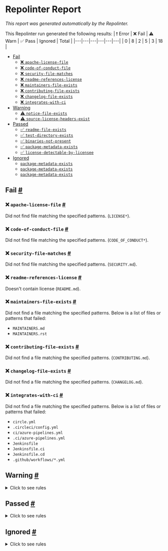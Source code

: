 # Repolinter Report

*This report was generated automatically by the Repolinter.*

This Repolinter run generated the following results:
| ❗  Error | ❌  Fail | ⚠️  Warn | ✅  Pass | Ignored | Total |
|---|---|---|---|---|---|
| 0 | 8 | 2 | 5 | 3 | 18 |

- [Fail](#user-content-fail)
  - [❌ `apache-license-file`](#user-content--apache-license-file)
  - [❌ `code-of-conduct-file`](#user-content--code-of-conduct-file)
  - [❌ `security-file-matches`](#user-content--security-file-matches)
  - [❌ `readme-references-license`](#user-content--readme-references-license)
  - [❌ `maintainers-file-exists`](#user-content--maintainers-file-exists)
  - [❌ `contributing-file-exists`](#user-content--contributing-file-exists)
  - [❌ `changelog-file-exists`](#user-content--changelog-file-exists)
  - [❌ `integrates-with-ci`](#user-content--integrates-with-ci)
- [Warning](#user-content-warning)
  - [⚠️ `notice-file-exists`](#user-content--notice-file-exists)
  - [⚠️ `source-license-headers-exist`](#user-content--source-license-headers-exist)
- [Passed](#user-content-passed)
  - [✅ `readme-file-exists`](#user-content--readme-file-exists)
  - [✅ `test-directory-exists`](#user-content--test-directory-exists)
  - [✅ `binaries-not-present`](#user-content--binaries-not-present)
  - [✅ `package-metadata-exists`](#user-content--package-metadata-exists)
  - [✅ `license-detectable-by-licensee`](#user-content--license-detectable-by-licensee)
- [Ignored](#user-content-ignored)
  - [`package-metadata-exists`](#user-content-package-metadata-exists)
  - [`package-metadata-exists`](#user-content-package-metadata-exists)
  - [`package-metadata-exists`](#user-content-package-metadata-exists)

## Fail <a href="#user-content-fail" id="fail">#</a>

### ❌ `apache-license-file` <a href="#user-content--apache-license-file" id="-apache-license-file">#</a>

Did not find file matching the specified patterns. (`LICENSE*`).

### ❌ `code-of-conduct-file` <a href="#user-content--code-of-conduct-file" id="-code-of-conduct-file">#</a>

Did not find file matching the specified patterns. (`CODE_OF_CONDUCT*`).

### ❌ `security-file-matches` <a href="#user-content--security-file-matches" id="-security-file-matches">#</a>

Did not find file matching the specified patterns. (`SECURITY.md`).

### ❌ `readme-references-license` <a href="#user-content--readme-references-license" id="-readme-references-license">#</a>

Doesn't contain license (`README.md`).

### ❌ `maintainers-file-exists` <a href="#user-content--maintainers-file-exists" id="-maintainers-file-exists">#</a>

Did not find a file matching the specified patterns. Below is a list of files or patterns that failed:

- `MAINTAINERS.md`
- `MAINTAINERS.rst`

### ❌ `contributing-file-exists` <a href="#user-content--contributing-file-exists" id="-contributing-file-exists">#</a>

Did not find a file matching the specified patterns. (`CONTRIBUTING.md`).

### ❌ `changelog-file-exists` <a href="#user-content--changelog-file-exists" id="-changelog-file-exists">#</a>

Did not find a file matching the specified patterns. (`CHANGELOG.md`).

### ❌ `integrates-with-ci` <a href="#user-content--integrates-with-ci" id="-integrates-with-ci">#</a>

Did not find a file matching the specified patterns. Below is a list of files or patterns that failed:

- `circle.yml`
- `.circleci/config.yml`
- `ci/azure-pipelines.yml`
- `.ci/azure-pipelines.yml`
- `Jenkinsfile`
- `Jenkinsfile.ci`
- `Jenkinsfile.cd`
- `.github/workflows/*.yml`


## Warning <a href="#user-content-warning" id="warning">#</a>

<details>
<summary>Click to see rules</summary>

### ⚠️ `notice-file-exists` <a href="#user-content--notice-file-exists" id="-notice-file-exists">#</a>

Did not find a file matching the specified patterns. (`NOTICE*`).

### ⚠️ `source-license-headers-exist` <a href="#user-content--source-license-headers-exist" id="-source-license-headers-exist">#</a>

Below is a list of files or patterns that failed:

- `test/apitests.js`: The first 5 lines do not contain the pattern(s): Copyright, License.
- `test/executechaincode.js`: The first 5 lines do not contain the pattern(s): Copyright, License.
- `test/querychaincode.js`: The first 5 lines do not contain the pattern(s): Copyright, License.
- `test/node_modules/debug/karma.conf.js`: The first 5 lines do not contain the pattern(s): Copyright, License.
- `test/node_modules/debug/node.js`: The first 5 lines do not contain the pattern(s): Copyright, License.
- `test/node_modules/follow-redirects/http.js`: The first 5 lines do not contain the pattern(s): Copyright, License.
- `test/node_modules/follow-redirects/https.js`: The first 5 lines do not contain the pattern(s): Copyright, License.
- `test/node_modules/follow-redirects/index.js`: The first 5 lines do not contain the pattern(s): Copyright, License.
- `test/node_modules/ms/index.js`: The first 5 lines do not contain the pattern(s): Copyright, License.
- `test/node_modules/axios/lib/axios.js`: The first 5 lines do not contain the pattern(s): Copyright, License.
- `test/node_modules/axios/lib/defaults.js`: The first 5 lines do not contain the pattern(s): Copyright, License.
- `test/node_modules/axios/lib/utils.js`: The first 5 lines do not contain the pattern(s): Copyright, License.
- `test/node_modules/axios/dist/axios.js`: The first 5 lines do not contain the pattern(s): Copyright, License.
- `test/node_modules/axios/dist/axios.min.js`: The first 5 lines do not contain the pattern(s): Copyright, License.
- `test/node_modules/debug/src/browser.js`: The first 5 lines do not contain the pattern(s): Copyright, License.
- `test/node_modules/debug/src/debug.js`: The first 5 lines do not contain the pattern(s): Copyright, License.
- `test/node_modules/debug/src/index.js`: The first 5 lines do not contain the pattern(s): Copyright, License.
- `test/node_modules/debug/src/node.js`: The first 5 lines do not contain the pattern(s): Copyright, License.
- `test/node_modules/axios/lib/adapters/http.js`: The first 5 lines do not contain the pattern(s): Copyright, License.
- `test/node_modules/axios/lib/adapters/xhr.js`: The first 5 lines do not contain the pattern(s): Copyright, License.
- `test/node_modules/axios/lib/core/Axios.js`: The first 5 lines do not contain the pattern(s): Copyright, License.
- `test/node_modules/axios/lib/core/InterceptorManager.js`: The first 5 lines do not contain the pattern(s): Copyright, License.
- `test/node_modules/axios/lib/core/buildFullPath.js`: The first 5 lines do not contain the pattern(s): Copyright, License.
- `test/node_modules/axios/lib/core/createError.js`: The first 5 lines do not contain the pattern(s): Copyright, License.
- `test/node_modules/axios/lib/core/dispatchRequest.js`: The first 5 lines do not contain the pattern(s): Copyright, License.
- `test/node_modules/axios/lib/core/enhanceError.js`: The first 5 lines do not contain the pattern(s): Copyright, License.
- `test/node_modules/axios/lib/core/mergeConfig.js`: The first 5 lines do not contain the pattern(s): Copyright, License.
- `test/node_modules/axios/lib/core/settle.js`: The first 5 lines do not contain the pattern(s): Copyright, License.
- `test/node_modules/axios/lib/core/transformData.js`: The first 5 lines do not contain the pattern(s): Copyright, License.
- `test/node_modules/axios/lib/cancel/Cancel.js`: The first 5 lines do not contain the pattern(s): Copyright, License.
- `test/node_modules/axios/lib/cancel/CancelToken.js`: The first 5 lines do not contain the pattern(s): Copyright, License.
- `test/node_modules/axios/lib/cancel/isCancel.js`: The first 5 lines do not contain the pattern(s): Copyright, License.
- `test/node_modules/axios/lib/helpers/bind.js`: The first 5 lines do not contain the pattern(s): Copyright, License.
- `test/node_modules/axios/lib/helpers/buildURL.js`: The first 5 lines do not contain the pattern(s): Copyright, License.
- `test/node_modules/axios/lib/helpers/combineURLs.js`: The first 5 lines do not contain the pattern(s): Copyright, License.
- `test/node_modules/axios/lib/helpers/cookies.js`: The first 5 lines do not contain the pattern(s): Copyright, License.
- `test/node_modules/axios/lib/helpers/deprecatedMethod.js`: The first 5 lines do not contain the pattern(s): Copyright, License.
- `test/node_modules/axios/lib/helpers/isAbsoluteURL.js`: The first 5 lines do not contain the pattern(s): Copyright, License.
- `test/node_modules/axios/lib/helpers/isURLSameOrigin.js`: The first 5 lines do not contain the pattern(s): Copyright, License.
- `test/node_modules/axios/lib/helpers/normalizeHeaderName.js`: The first 5 lines do not contain the pattern(s): Copyright, License.
- `test/node_modules/axios/lib/helpers/parseHeaders.js`: The first 5 lines do not contain the pattern(s): Copyright, License.
- `test/node_modules/axios/lib/helpers/spread.js`: The first 5 lines do not contain the pattern(s): Copyright, License.

</details>

## Passed <a href="#user-content-passed" id="passed">#</a>

<details>
<summary>Click to see rules</summary>

### ✅ `readme-file-exists` <a href="#user-content--readme-file-exists" id="-readme-file-exists">#</a>

Found file (`README.md`).

### ✅ `test-directory-exists` <a href="#user-content--test-directory-exists" id="-test-directory-exists">#</a>

Found file (`test`).

### ✅ `binaries-not-present` <a href="#user-content--binaries-not-present" id="-binaries-not-present">#</a>

Excluded file type doesn't exist. (`**/*.exe,**/*.dll,!node_modules/**`).

### ✅ `package-metadata-exists` <a href="#user-content--package-metadata-exists" id="-package-metadata-exists">#</a>

Found file (`package.json`).

### ✅ `license-detectable-by-licensee` <a href="#user-content--license-detectable-by-licensee" id="-license-detectable-by-licensee">#</a>

Licensee identified the license for project: ISC.

</details>

## Ignored <a href="#user-content-ignored" id="ignored">#</a>

<details>
<summary>Click to see rules</summary>

### `package-metadata-exists` <a href="#user-content-package-metadata-exists" id="package-metadata-exists">#</a>

This rule was ignored for the following reason: ignored due to unsatisfied condition(s): "language=ruby"

### `package-metadata-exists` <a href="#user-content-package-metadata-exists" id="package-metadata-exists">#</a>

This rule was ignored for the following reason: ignored due to unsatisfied condition(s): "language=java"

### `package-metadata-exists` <a href="#user-content-package-metadata-exists" id="package-metadata-exists">#</a>

This rule was ignored for the following reason: ignored due to unsatisfied condition(s): "language=python"

</details>


